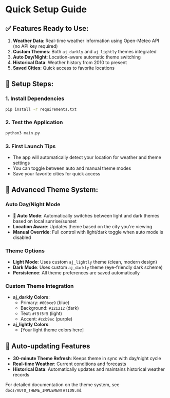 # Quick Setup Guide

## ✅ Features Ready to Use:

1. **Weather Data**: Real-time weather information using Open-Meteo API (no API key required)
2. **Custom Themes**: Both `aj_darkly` and `aj_lightly` themes integrated
3. **Auto Day/Night**: Location-aware automatic theme switching
4. **Historical Data**: Weather history from 2010 to present
5. **Saved Cities**: Quick access to favorite locations

## 🔧 Setup Steps:

### 1. Install Dependencies
```bash
pip install -r requirements.txt
```

### 2. Test the Application
```bash
python3 main.py
```

### 3. First Launch Tips
- The app will automatically detect your location for weather and theme settings
- You can toggle between auto and manual theme modes
- Save your favorite cities for quick access

## 🎨 Advanced Theme System:

### Auto Day/Night Mode
- **🌅 Auto Mode**: Automatically switches between light and dark themes based on local sunrise/sunset
- **Location Aware**: Updates theme based on the city you're viewing
- **Manual Override**: Full control with light/dark toggle when auto mode is disabled

### Theme Options
- **Light Mode**: Uses custom `aj_lightly` theme (clean, modern design)
- **Dark Mode**: Uses custom `aj_darkly` theme (eye-friendly dark scheme)
- **Persistence**: All theme preferences are saved automatically

### Custom Theme Integration
- **aj_darkly Colors**:
  - Primary: `#00bce9` (blue)
  - Background: `#121212` (dark)
  - Text: `#f5f5f5` (light)
  - Accent: `#ccb9ec` (purple)
- **aj_lightly Colors**:
  - [Your light theme colors here]

## 🔄 Auto-updating Features
- **30-minute Theme Refresh**: Keeps theme in sync with day/night cycle
- **Real-time Weather**: Current conditions and forecasts
- **Historical Data**: Automatically updates and maintains historical weather records

For detailed documentation on the theme system, see `docs/AUTO_THEME_IMPLEMENTATION.md`.
